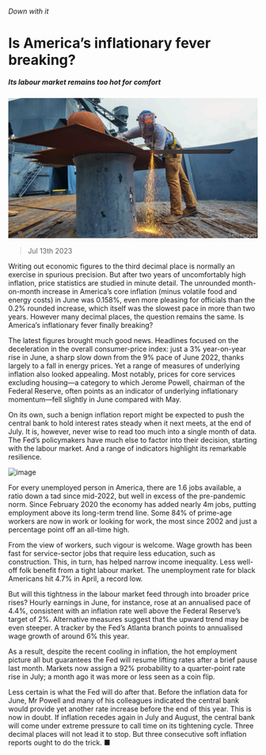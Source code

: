 ###### Down with it

# Is America’s inflationary fever breaking? 

##### Its labour market remains too hot for comfort 

![image](images/20230715_FNP501.jpg) 

> Jul 13th 2023 

Writing out economic figures to the third decimal place is normally an exercise in spurious precision. But after two years of uncomfortably high inflation, price statistics are studied in minute detail. The unrounded month-on-month increase in America’s core inflation (minus volatile food and energy costs) in June was 0.158%, even more pleasing for officials than the 0.2% rounded increase, which itself was the slowest pace in more than two years. However many decimal places, the question remains the same. Is America’s inflationary fever finally breaking?

The latest figures brought much good news. Headlines focused on the deceleration in the overall consumer-price index: just a 3% year-on-year rise in June, a sharp slow down from the 9% pace of June 2022, thanks largely to a fall in energy prices. Yet a range of measures of underlying inflation also looked appealing. Most notably, prices for core services excluding housing—a category to which Jerome Powell, chairman of the Federal Reserve, often points as an indicator of underlying inflationary momentum—fell slightly in June compared with May.

On its own, such a benign inflation report might be expected to push the central bank to hold interest rates steady when it next meets, at the end of July. It is, however, never wise to read too much into a single month of data. The Fed’s policymakers have much else to factor into their decision, starting with the labour market. And a range of indicators highlight its remarkable resilience.

![image](images/20230715_FNC794.png) 


For every unemployed person in America, there are 1.6 jobs available, a ratio down a tad since mid-2022, but well in excess of the pre-pandemic norm. Since February 2020 the economy has added nearly 4m jobs, putting employment above its long-term trend line. Some 84% of prime-age workers are now in work or looking for work, the most since 2002 and just a percentage point off an all-time high.

From the view of workers, such vigour is welcome. Wage growth has been fast for service-sector jobs that require less education, such as construction. This, in turn, has helped narrow income inequality. Less well-off folk benefit from a tight labour market. The unemployment rate for black Americans hit 4.7% in April, a record low.

But will this tightness in the labour market feed through into broader price rises? Hourly earnings in June, for instance, rose at an annualised pace of 4.4%, consistent with an inflation rate well above the Federal Reserve’s target of 2%. Alternative measures suggest that the upward trend may be even steeper. A tracker by the Fed’s Atlanta branch points to annualised wage growth of around 6% this year.

As a result, despite the recent cooling in inflation, the hot employment picture all but guarantees the Fed will resume lifting rates after a brief pause last month. Markets now assign a 92% probability to a quarter-point rate rise in July; a month ago it was more or less seen as a coin flip.

Less certain is what the Fed will do after that. Before the inflation data for June, Mr Powell and many of his colleagues indicated the central bank would provide yet another rate increase before the end of this year. This is now in doubt. If inflation recedes again in July and August, the central bank will come under extreme pressure to call time on its tightening cycle. Three decimal places will not lead it to stop. But three consecutive soft inflation reports ought to do the trick. ■


